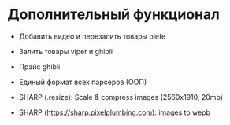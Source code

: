 # Дополнительный функционал

* Добавить видео и перезалить товары biefe
* Залить товары viper и ghibli
* Прайс ghibli

* Единый формат всех парсеров (ООП)
* SHARP (.resize): Scale & compress images (2560x1910, 20mb)
* SHARP (https://sharp.pixelplumbing.com): images to wepb
